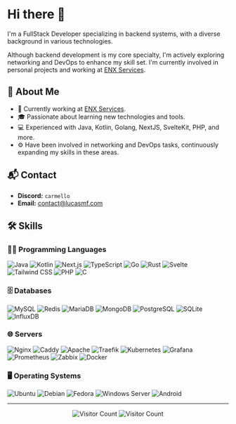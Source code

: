 # Hi there 👋

I'm a FullStack Developer specializing in backend systems, with a diverse background in various technologies. 

Although backend development is my core specialty, I'm actively exploring networking and DevOps to enhance my skill set. I'm currently involved in personal projects and working at [ENX Services](https://github.com/enxservices).

## 👤 About Me

- 🔭 Currently working at [ENX Services](https://github.com/enxservices).
- 🎓 Passionate about learning new technologies and tools.
- 💻 Experienced with Java, Kotlin, Golang, NextJS, SvelteKit, PHP, and more.
- ⚙️ Have been involved in networking and DevOps tasks, continuously expanding my skills in these areas.

## 📬 Contact 

- **Discord:** `carmello`
- **Email:** [contact@lucasmf.com](mailto:contact@lucasmf.com)

## 🛠️ Skills

### 👨‍💻 Programming Languages
<p>
  <img alt="Java" src="https://img.shields.io/badge/java-%23000000.svg?&style=for-the-badge&logo=openjdk&logoColor=white"/>
  <img alt="Kotlin" src="https://img.shields.io/badge/kotlin-%237F52FF.svg?&style=for-the-badge&logo=kotlin&logoColor=white"/>
  <img alt="Next.js" src="https://img.shields.io/badge/next.js%20-%23000000.svg?&style=for-the-badge&logo=nextdotjs&logoColor=white"/>
  <img alt="TypeScript" src="https://img.shields.io/badge/typescript%20-%233178C6.svg?&style=for-the-badge&logo=typescript&logoColor=white"/>
  <img alt="Go" src="https://img.shields.io/badge/go%20-%2300ADD8.svg?&style=for-the-badge&logo=go&logoColor=white"/>
  <img alt="Rust" src="https://img.shields.io/badge/rust-000000?style=for-the-badge&logo=rust&logoColor=white"/>
  <img alt="Svelte" src="https://img.shields.io/badge/svelte-FF3E00?style=for-the-badge&logo=svelte&logoColor=white"/>
  <img alt="Tailwind CSS" src="https://img.shields.io/badge/tailwindcss-38B2AC?style=for-the-badge&logo=tailwind-css&logoColor=white"/>
  <img alt="PHP" src="https://img.shields.io/badge/php-777BB4?style=for-the-badge&logo=php&logoColor=white"/>
  <img alt="C" src="https://img.shields.io/badge/C-00599C?style=for-the-badge&logo=c&logoColor=white"/>
</p>

### 🗄️ Databases
<p>
  <img alt="MySQL" src="https://img.shields.io/badge/mysql-%234479A1.svg?&style=for-the-badge&logo=mysql&logoColor=white"/>
  <img alt="Redis" src="https://img.shields.io/badge/redis-%23FF4438.svg?&style=for-the-badge&logo=redis&logoColor=white"/>
  <img alt="MariaDB" src="https://img.shields.io/badge/MariaDB-%23003545?style=for-the-badge&logo=mariadb&logoColor=white"/>
  <img alt="MongoDB" src="https://img.shields.io/badge/MongoDB-%2347A248.svg?&style=for-the-badge&logo=mongodb&logoColor=white"/>
  <img alt="PostgreSQL" src="https://img.shields.io/badge/PostgreSQL-4169E1?style=for-the-badge&logo=postgresql&logoColor=white"/>
  <img alt="SQLite" src="https://img.shields.io/badge/SQLite-003B57?style=for-the-badge&logo=sqlite&logoColor=white"/>
  <img alt="InfluxDB" src="https://img.shields.io/badge/InfluxDB-22ADF6?style=for-the-badge&logo=influxdb&logoColor=white"/>
</p>

### 🌐 Servers
<p>
  <img alt="Nginx" src="https://img.shields.io/badge/nginx%20-%23009639.svg?&style=for-the-badge&logo=nginx&logoColor=white"/>
  <img alt="Caddy" src="https://img.shields.io/badge/Caddy-00A7D0?style=for-the-badge&logo=caddy&logoColor=white"/>
  <img alt="Apache" src="https://img.shields.io/badge/Apache-D22128?style=for-the-badge&logo=apache&logoColor=white"/>
  <img alt="Traefik" src="https://img.shields.io/badge/Traefik-24A1C1?style=for-the-badge&logo=traefikproxy&logoColor=white"/>
  <img alt="Kubernetes" src="https://img.shields.io/badge/Kubernetes-326CE5?style=for-the-badge&logo=kubernetes&logoColor=white"/>
  <img alt="Grafana" src="https://img.shields.io/badge/Grafana-F46800?style=for-the-badge&logo=grafana&logoColor=white"/>
  <img alt="Prometheus" src="https://img.shields.io/badge/Prometheus-E6522C?style=for-the-badge&logo=prometheus&logoColor=white"/>
  <img alt="Zabbix" src="https://img.shields.io/badge/Zabbix-DC382D?style=for-the-badge&logo=zabbix&logoColor=white"/>
  <img alt="Docker" src="https://img.shields.io/badge/Docker-2CA5E0?style=for-the-badge&logo=docker&logoColor=white"/>
</p>

### 🖥️ Operating Systems
<p>
  <img alt="Ubuntu" src="https://img.shields.io/badge/Ubuntu-E95420?style=for-the-badge&logo=ubuntu&logoColor=white" />
  <img alt="Debian" src="https://img.shields.io/badge/Debian-A81D33?style=for-the-badge&logo=debian&logoColor=white" />
  <img alt="Fedora" src="https://img.shields.io/badge/Fedora-294172?style=for-the-badge&logo=fedora&logoColor=white" />
  <img alt="Windows Server" src="https://img.shields.io/badge/Windows-0078D6?style=for-the-badge&logo=windows&logoColor=white" />
  <img alt="Android" src="https://img.shields.io/badge/Android-05150C?style=for-the-badge&logo=android&logoColor=white" />
</p>


---

<div align="center">
  <img alt="Visitor Count" src="https://komarev.com/ghpvc/?username=Lucasmellof">
  <img alt="Visitor Count" src="https://wakatime.com/badge/user/83668bde-d0b5-40d8-a000-4061ec8d5db6.svg">
</div>
